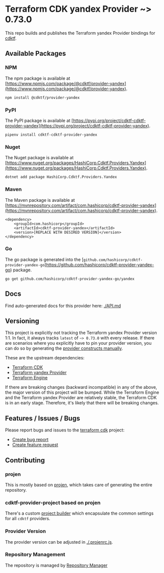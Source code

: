 
# Terraform CDK yandex Provider ~> 0.73.0

This repo builds and publishes the Terraform yandex Provider bindings for [cdktf](https://cdk.tf).

## Available Packages

### NPM

The npm package is available at [https://www.npmjs.com/package/@cdktf/provider-yandex](https://www.npmjs.com/package/@cdktf/provider-yandex).

`npm install @cdktf/provider-yandex`

### PyPI

The PyPI package is available at [https://pypi.org/project/cdktf-cdktf-provider-yandex](https://pypi.org/project/cdktf-cdktf-provider-yandex).

`pipenv install cdktf-cdktf-provider-yandex`

### Nuget

The Nuget package is available at [https://www.nuget.org/packages/HashiCorp.Cdktf.Providers.Yandex](https://www.nuget.org/packages/HashiCorp.Cdktf.Providers.Yandex).

`dotnet add package HashiCorp.Cdktf.Providers.Yandex`

### Maven

The Maven package is available at [https://mvnrepository.com/artifact/com.hashicorp/cdktf-provider-yandex](https://mvnrepository.com/artifact/com.hashicorp/cdktf-provider-yandex).

```
<dependency>
    <groupId>com.hashicorp</groupId>
    <artifactId>cdktf-provider-yandex</artifactId>
    <version>[REPLACE WITH DESIRED VERSION]</version>
</dependency>
```


### Go

The go package is generated into the [`github.com/hashicorp/cdktf-provider-yandex-go`]https://github.com/hashicorp/cdktf-provider-yandex-go) package.

`go get github.com/hashicorp/cdktf-provider-yandex-go/yandex`

## Docs

Find auto-generated docs for this provider here: [./API.md](./API.md)

## Versioning

This project is explicitly not tracking the Terraform yandex Provider version 1:1. In fact, it always tracks `latest` of `~> 0.73.0` with every release. If there are scenarios where you explicitly have to pin your provider version, you can do so by generating the [provider constructs manually](https://cdk.tf/imports).

These are the upstream dependencies:

- [Terraform CDK](https://cdk.tf)
- [Terraform yandex Provider](https://github.com/terraform-providers/terraform-provider-yandex)
- [Terraform Engine](https://terraform.io)

If there are breaking changes (backward incompatible) in any of the above, the major version of this project will be bumped. While the Terraform Engine and the Terraform yandex Provider are relatively stable, the Terraform CDK is in an early stage. Therefore, it's likely that there will be breaking changes.

## Features / Issues / Bugs

Please report bugs and issues to the [terraform cdk](https://cdk.tf) project:

- [Create bug report](https://cdk.tf/bug)
- [Create feature request](https://cdk.tf/feature)

## Contributing

### projen

This is mostly based on [projen](https://github.com/eladb/projen), which takes care of generating the entire repository.

### cdktf-provider-project based on projen

There's a custom [project builder](https://github.com/hashicorp/cdktf-provider-project) which encapsulate the common settings for all `cdktf` providers.

### Provider Version

The provider version can be adjusted in [./.projenrc.js](./.projenrc.js).

### Repository Management

The repository is managed by [Repository Manager](https://github.com/hashicorp/cdktf-repository-manager/)
